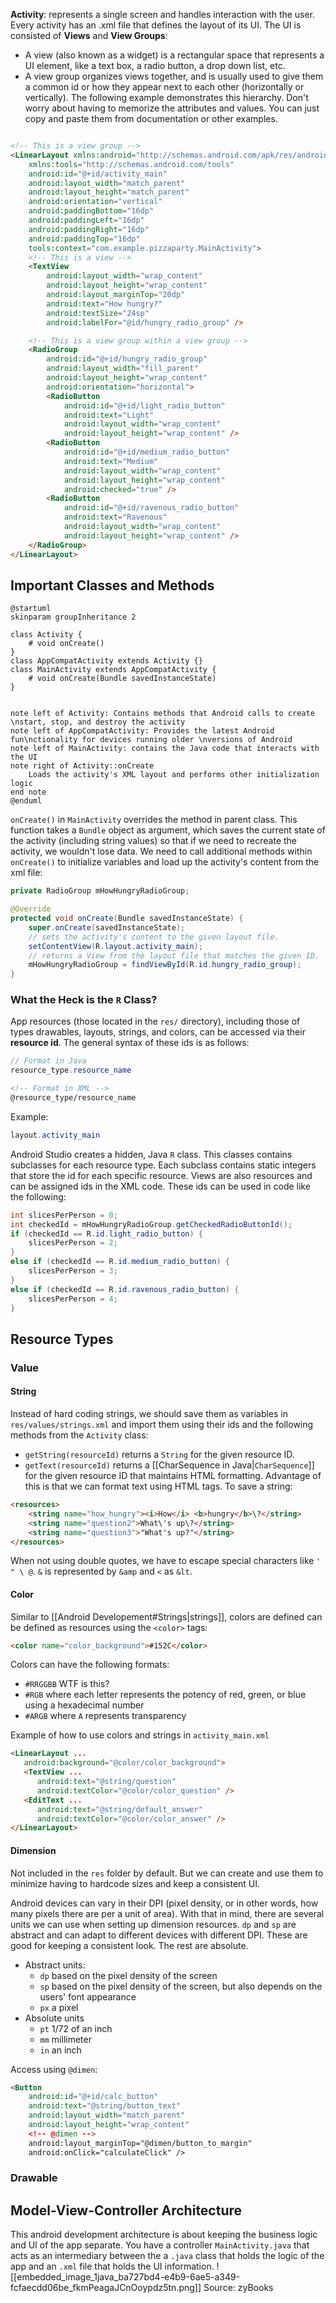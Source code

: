 
**Activity**: represents a single screen and handles interaction with the user. Every activity has an .xml file that defines the layout of its UI.
The UI is consisted of **Views** and **View Groups**:
- A view (also known as a widget) is a rectangular space that represents a UI element, like a text box, a radio button, a drop down list, etc.
- A view group organizes views together, and is usually used to give them a common id or how they appear next to each other (horizontally or vertically).
The following example demonstrates this hierarchy. Don't worry about having to memorize the attributes and values. You can just copy and paste them from documentation or other examples.
```html

<!-- This is a view group -->
<LinearLayout xmlns:android="http://schemas.android.com/apk/res/android"  
    xmlns:tools="http://schemas.android.com/tools"  
    android:id="@+id/activity_main"  
    android:layout_width="match_parent"  
    android:layout_height="match_parent"  
    android:orientation="vertical"  
    android:paddingBottom="16dp"  
    android:paddingLeft="16dp"  
    android:paddingRight="16dp"  
    android:paddingTop="16dp"  
    tools:context="com.example.pizzaparty.MainActivity">
    <!-- This is a view -->
	<TextView  
	    android:layout_width="wrap_content"  
	    android:layout_height="wrap_content"  
	    android:layout_marginTop="20dp"  
	    android:text="How hungry?"  
	    android:textSize="24sp"  
	    android:labelFor="@id/hungry_radio_group" />  

	<!-- This is a view group within a view group -->
	<RadioGroup  
	    android:id="@+id/hungry_radio_group"  
	    android:layout_width="fill_parent"  
	    android:layout_height="wrap_content"  
	    android:orientation="horizontal">  
	    <RadioButton        
		    android:id="@+id/light_radio_button"  
	        android:text="Light"  
	        android:layout_width="wrap_content"  
	        android:layout_height="wrap_content" />  
	    <RadioButton       
		    android:id="@+id/medium_radio_button"  
	        android:text="Medium"  
	        android:layout_width="wrap_content"  
	        android:layout_height="wrap_content"  
	        android:checked="true" />  
	    <RadioButton        
		    android:id="@+id/ravenous_radio_button"  
	        android:text="Ravenous"  
	        android:layout_width="wrap_content"  
	        android:layout_height="wrap_content" />  
	</RadioGroup>
</LinearLayout>
```



## Important Classes and Methods

```plantuml
@startuml
skinparam groupInheritance 2

class Activity {
	# void onCreate()
}
class AppCompatActivity extends Activity {}
class MainActivity extends AppCompatActivity {
	# void onCreate(Bundle savedInstanceState)
}


note left of Activity: Contains methods that Android calls to create \nstart, stop, and destroy the activity
note left of AppCompatActivity: Provides the latest Android fun\nctionality for devices running older \nversions of Android
note left of MainActivity: contains the Java code that interacts with the UI
note right of Activity::onCreate
	Loads the activity's XML layout and performs other initialization logic
end note
@enduml
```

`onCreate()` in `MainActivity` overrides the method in parent class. This function takes a `Bundle` object as argument, which saves the current state of the activity (including string values) so that if we need to recreate the activity, we wouldn't lose data. We need to call additional methods within `onCreate()` to initialize variables and load up the activity's content from the xml file:

```java
private RadioGroup mHowHungryRadioGroup;

@Override  
protected void onCreate(Bundle savedInstanceState) {  
    super.onCreate(savedInstanceState);
    // sets the activity's content to the given layout file.
	setContentView(R.layout.activity_main);
	// returns a View from the layout file that matches the given ID.
    mHowHungryRadioGroup = findViewById(R.id.hungry_radio_group);
}
```

### What the Heck is the `R` Class?
App resources (those located in the `res/` directory), including those of types drawables, layouts, strings, and colors, can be accessed via their **resource id**. The general syntax of these ids is as follows:
```java
// Format in Java
resource_type.resource_name
```
```html
<!-- Format in XML -->
@resource_type/resource_name
```
Example:
```java
layout.activity_main
```

Android Studio creates a hidden, Java `R` class. This classes contains subclasses for each resource type. Each subclass contains static integers that store the id for each specific resource.  Views are also resources and can be assigned ids in the XML code. These ids can be used in code like the following: 

```java
int slicesPerPerson = 0;  
int checkedId = mHowHungryRadioGroup.getCheckedRadioButtonId();  
if (checkedId == R.id.light_radio_button) {  
    slicesPerPerson = 2;  
}  
else if (checkedId == R.id.medium_radio_button) {  
    slicesPerPerson = 3;  
}  
else if (checkedId == R.id.ravenous_radio_button) {  
    slicesPerPerson = 4;  
}
```

## Resource Types
### Value
#### String
Instead of hard coding strings, we should save them as variables in `res/values/strings.xml` and import them using their ids and the following methods from the `Activity` class:
- `getString(resourceId)` returns a `String` for the given resource ID.
- `getText(resourceId)` returns a [[CharSequence in Java|`CharSequence`]] for the given resource ID that maintains HTML formatting.
Advantage of this is that we can format text using HTML tags.
To save a string:
```html
<resources>
	<string name="how_hungry"><i>How</i> <b>hungry</b>\?</string>
	<string name="question2">What\'s up\?</string>
	<string name="question3">"What's up?"</string>
</resources>
```
When not using double quotes, we have to escape special characters like `' " \ @`. `&` is represented by `&amp` and `<` as `&lt`.
#### Color
Similar to [[Android Developement#Strings|strings]], colors are defined can be defined as resources using the `<color>` tags:
```html
<color name="color_background">#152C</color>
```
Colors can have the following formats:
- `#RRGGBB` WTF is this?
- `#RGB` where each letter represents the potency of red, green, or blue using a hexadecimal number
- `#ARGB` where `A` represents transparency

Example of how to use colors and strings in `activity_main.xml`
```html
<LinearLayout ...
   android:background="@color/color_background">
   <TextView ...
      android:text="@string/question"
      android:textColor="@color/color_question" />
   <EditText ...
      android:text="@string/default_answer"
      android:textColor="@color/color_answer" />
</LinearLayout>
```

#### Dimension
Not included in the `res` folder by default. But we can create and use them to minimize having to hardcode sizes and keep a consistent UI.

Android devices can vary in their DPI (pixel density, or in other words, how many pixels there are per a unit of area). With that in mind, there are several units we can use when setting up dimension resources. `dp` and `sp` are abstract and can adapt to different devices with different DPI. These are good for keeping a consistent look. The rest are absolute.
- Abstract units:
	- `dp` based on the pixel density of the screen
	- `sp` based on the pixel density of the screen, but also depends on the users' font appearance
	- `px` a pixel
- Absolute units
	- `pt` $1/72$ of an inch
	- `mm` millimeter
	- `in` an inch

Access using `@dimen`:
```html
<Button  
    android:id="@+id/calc_button"  
    android:text="@string/button_text"  
    android:layout_width="match_parent"  
    android:layout_height="wrap_content"  
    <!-- @dimen -->
    android:layout_marginTop="@dimen/button_to_margin"  
    android:onClick="calculateClick" />
```

### Drawable


## Model-View-Controller Architecture
This android development architecture is about keeping the business logic and UI of the app separate. You have a controller `MainActivity.java` that acts as an intermediary between the a `.java` class that holds the logic of the app and an `.xml` file that holds the UI information.
![[embedded_image_1java_ba727bd4-e4b9-6ae5-a349-fcfaecdd06be_fkmPeagaJCnOoypdz5tn.png]]
Source: zyBooks

